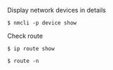 Display network devices in details

`$ nmcli -p device show`

Check route

`$ ip route show`

`$ route -n`
